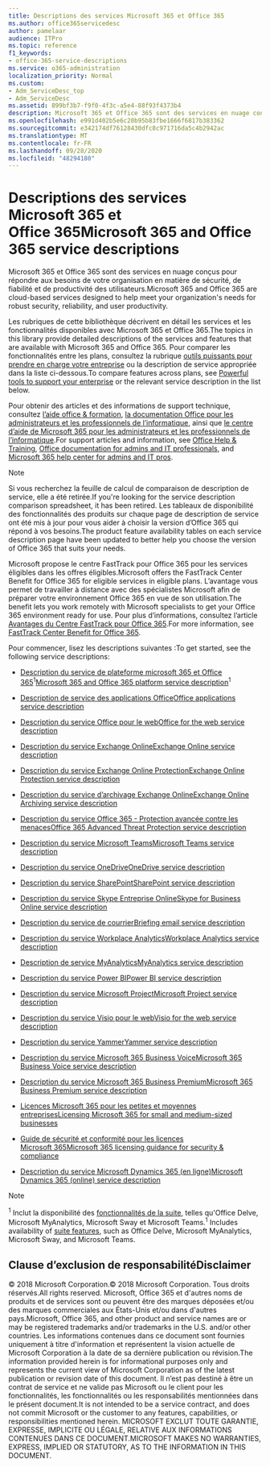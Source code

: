 ```yaml
---
title: Descriptions des services Microsoft 365 et Office 365
ms.author: office365servicedesc
author: pamelaar
audience: ITPro
ms.topic: reference
f1_keywords:
- office-365-service-descriptions
ms.service: o365-administration
localization_priority: Normal
ms.custom:
- Adm_ServiceDesc_top
- Adm_ServiceDesc
ms.assetid: 899bf3b7-f9f0-4f3c-a5e4-88f93f4373b4
description: Microsoft 365 et Office 365 sont des services en nuage conçus pour répondre aux besoins de votre organisation en matière de sécurité, de fiabilité et de productivité des utilisateurs.
ms.openlocfilehash: e991d402b5e6c20b95b83fbe1666f6817b383362
ms.sourcegitcommit: e342174df76128430dfc8c971716da5c4b2942ac
ms.translationtype: MT
ms.contentlocale: fr-FR
ms.lasthandoff: 09/28/2020
ms.locfileid: "48294180"
---
```

# <a name="microsoft-365-and-office-365-service-descriptions"></a><span data-ttu-id="7239d-103">Descriptions des services Microsoft 365 et Office 365</span><span class="sxs-lookup"><span data-stu-id="7239d-103">Microsoft 365 and Office 365 service descriptions</span></span> 

<span data-ttu-id="7239d-104">Microsoft 365 et Office 365 sont des services en nuage conçus pour répondre aux besoins de votre organisation en matière de sécurité, de fiabilité et de productivité des utilisateurs.</span><span class="sxs-lookup"><span data-stu-id="7239d-104">Microsoft 365 and Office 365 are cloud-based services designed to help meet your organization's needs for robust security, reliability, and user productivity.</span></span> 
  
<span data-ttu-id="7239d-105">Les rubriques de cette bibliothèque décrivent en détail les services et les fonctionnalités disponibles avec Microsoft 365 et Office 365.</span><span class="sxs-lookup"><span data-stu-id="7239d-105">The topics in this library provide detailed descriptions of the services and features that are available with Microsoft 365 and Office 365.</span></span> <span data-ttu-id="7239d-106">Pour comparer les fonctionnalités entre les plans, consultez la rubrique [outils puissants pour prendre en charge votre entreprise](https://go.microsoft.com/fwlink/?LinkID=799177&amp;clcid=0x409) ou la description de service appropriée dans la liste ci-dessous.</span><span class="sxs-lookup"><span data-stu-id="7239d-106">To compare features across plans, see [Powerful tools to support your enterprise](https://go.microsoft.com/fwlink/?LinkID=799177&amp;clcid=0x409) or the relevant service description in the list below.</span></span> 
  
<span data-ttu-id="7239d-107">Pour obtenir des articles et des informations de support technique, consultez [l’aide office & formation](https://support.office.com/), [la documentation Office pour les administrateurs et les professionnels de l’informatique](https://docs.microsoft.com/office/), ainsi que [le centre d’aide de Microsoft 365 pour les administrateurs et les professionnels de l’informatique](https://docs.microsoft.com/microsoft-365/).</span><span class="sxs-lookup"><span data-stu-id="7239d-107">For support articles and information, see [Office Help & Training](https://support.office.com/), [Office documentation for admins and IT professionals](https://docs.microsoft.com/office/), and [Microsoft 365 help center for admins and IT pros](https://docs.microsoft.com/microsoft-365/).</span></span>
  
> [!NOTE]
> <span data-ttu-id="7239d-108">Si vous recherchez la feuille de calcul de comparaison de description de service, elle a été retirée.</span><span class="sxs-lookup"><span data-stu-id="7239d-108">If you're looking for the service description comparison spreadsheet, it has been retired.</span></span> <span data-ttu-id="7239d-109">Les tableaux de disponibilité des fonctionnalités des produits sur chaque page de description de service ont été mis à jour pour vous aider à choisir la version d’Office 365 qui répond à vos besoins.</span><span class="sxs-lookup"><span data-stu-id="7239d-109">The product feature availability tables on each service description page have been updated to better help you choose the version of Office 365 that suits your needs.</span></span> 
  
<span data-ttu-id="7239d-110">Microsoft propose le centre FastTrack pour Office 365 pour les services éligibles dans les offres éligibles.</span><span class="sxs-lookup"><span data-stu-id="7239d-110">Microsoft offers the FastTrack Center Benefit for Office 365 for eligible services in eligible plans.</span></span> <span data-ttu-id="7239d-111">L’avantage vous permet de travailler à distance avec des spécialistes Microsoft afin de préparer votre environnement Office 365 en vue de son utilisation.</span><span class="sxs-lookup"><span data-stu-id="7239d-111">The benefit lets you work remotely with Microsoft specialists to get your Office 365 environment ready for use.</span></span> <span data-ttu-id="7239d-112">Pour plus d’informations, consultez l’article [Avantages du Centre FastTrack pour Office 365](https://docs.microsoft.com/fasttrack/O365-fasttrack-benefit-for-office-365).</span><span class="sxs-lookup"><span data-stu-id="7239d-112">For more information, see [FastTrack Center Benefit for Office 365](https://docs.microsoft.com/fasttrack/O365-fasttrack-benefit-for-office-365).</span></span>
  
<span data-ttu-id="7239d-113">Pour commencer, lisez les descriptions suivantes :</span><span class="sxs-lookup"><span data-stu-id="7239d-113">To get started, see the following service descriptions:</span></span>
  
- <span data-ttu-id="7239d-114">[Description du service de plateforme microsoft 365 et Office 365](office-365-platform-service-description/office-365-platform-service-description.md)<sup>1</sup></span><span class="sxs-lookup"><span data-stu-id="7239d-114">[Microsoft 365 and Office 365 platform service description](office-365-platform-service-description/office-365-platform-service-description.md)<sup>1</sup></span></span>

- [<span data-ttu-id="7239d-115">Description de service des applications Office</span><span class="sxs-lookup"><span data-stu-id="7239d-115">Office applications service description</span></span>](office-applications-service-description/office-applications-service-description.md)

- [<span data-ttu-id="7239d-116">Description du service Office pour le web</span><span class="sxs-lookup"><span data-stu-id="7239d-116">Office for the web service description</span></span>](office-online-service-description/office-online-service-description.md)

- [<span data-ttu-id="7239d-117">Description du service Exchange Online</span><span class="sxs-lookup"><span data-stu-id="7239d-117">Exchange Online service description</span></span>](exchange-online-service-description/exchange-online-service-description.md)

- [<span data-ttu-id="7239d-118">Description du service Exchange Online Protection</span><span class="sxs-lookup"><span data-stu-id="7239d-118">Exchange Online Protection service description</span></span>](exchange-online-protection-service-description/exchange-online-protection-service-description.md)

- [<span data-ttu-id="7239d-119">Description du service d’archivage Exchange Online</span><span class="sxs-lookup"><span data-stu-id="7239d-119">Exchange Online Archiving service description</span></span>](exchange-online-archiving-service-description/exchange-online-archiving-service-description.md)

- [<span data-ttu-id="7239d-120">Description du service Office 365 - Protection avancée contre les menaces</span><span class="sxs-lookup"><span data-stu-id="7239d-120">Office 365 Advanced Threat Protection service description</span></span>](office-365-advanced-threat-protection-service-description.md)

- [<span data-ttu-id="7239d-121">Description du service Microsoft Teams</span><span class="sxs-lookup"><span data-stu-id="7239d-121">Microsoft Teams service description</span></span>](teams-service-description.md)

- [<span data-ttu-id="7239d-122">Description du service OneDrive</span><span class="sxs-lookup"><span data-stu-id="7239d-122">OneDrive service description</span></span>](onedrive-for-business-service-description.md)

- [<span data-ttu-id="7239d-123">Description du service SharePoint</span><span class="sxs-lookup"><span data-stu-id="7239d-123">SharePoint service description</span></span>](sharepoint-online-service-description/sharepoint-online-service-description.md)

- [<span data-ttu-id="7239d-124">Description du service Skype Entreprise Online</span><span class="sxs-lookup"><span data-stu-id="7239d-124">Skype for Business Online service description</span></span>](skype-for-business-online-service-description/skype-for-business-online-service-description.md)

- [<span data-ttu-id="7239d-125">Description du service de courrier</span><span class="sxs-lookup"><span data-stu-id="7239d-125">Briefing email service description</span></span>](briefing-service-description.md)

- [<span data-ttu-id="7239d-126">Description du service Workplace Analytics</span><span class="sxs-lookup"><span data-stu-id="7239d-126">Workplace Analytics service description</span></span>](workplace-analytics-service-description.md)

- [<span data-ttu-id="7239d-127">Description de service MyAnalytics</span><span class="sxs-lookup"><span data-stu-id="7239d-127">MyAnalytics service description</span></span>](mya-service-description.md)

- [<span data-ttu-id="7239d-128">Description du service Power BI</span><span class="sxs-lookup"><span data-stu-id="7239d-128">Power BI service description</span></span>](power-bi-service-description.md)

- [<span data-ttu-id="7239d-129">Description du service Microsoft Project</span><span class="sxs-lookup"><span data-stu-id="7239d-129">Microsoft Project service description</span></span>](project-online-service-description/project-online-service-description.md)

- [<span data-ttu-id="7239d-130">Description du service Visio pour le web</span><span class="sxs-lookup"><span data-stu-id="7239d-130">Visio for the web service description</span></span>](visio-online-service-description/visio-online-service-description.md)

- [<span data-ttu-id="7239d-131">Description du service Yammer</span><span class="sxs-lookup"><span data-stu-id="7239d-131">Yammer service description</span></span>](yammer-service-description/yammer-service-description.md)

- [<span data-ttu-id="7239d-132">Description du service Microsoft 365 Business Voice</span><span class="sxs-lookup"><span data-stu-id="7239d-132">Microsoft 365 Business Voice service description</span></span>](microsoft-365-business-voice-service-description.md)

- [<span data-ttu-id="7239d-133">Description du service Microsoft 365 Business Premium</span><span class="sxs-lookup"><span data-stu-id="7239d-133">Microsoft 365 Business Premium service description</span></span>](microsoft-365-service-descriptions/microsoft-365-business-service-description.md)

- [<span data-ttu-id="7239d-134">Licences Microsoft 365 pour les petites et moyennes entreprises</span><span class="sxs-lookup"><span data-stu-id="7239d-134">Licensing Microsoft 365 for small and medium-sized businesses</span></span>](microsoft-365-service-descriptions/licensing-microsoft-365-in-smb.md)

- [<span data-ttu-id="7239d-135">Guide de sécurité et conformité pour les licences Microsoft 365</span><span class="sxs-lookup"><span data-stu-id="7239d-135">Microsoft 365 licensing guidance for security & compliance</span></span>](microsoft-365-service-descriptions/microsoft-365-tenantlevel-services-licensing-guidance/microsoft-365-security-compliance-licensing-guidance.md)

- [<span data-ttu-id="7239d-136">Description du service Microsoft Dynamics 365 (en ligne)</span><span class="sxs-lookup"><span data-stu-id="7239d-136">Microsoft Dynamics 365 (online) service description</span></span>](microsoft-dynamics-365-online-service-description.md)

> [!NOTE]
> <span data-ttu-id="7239d-137"><sup>1</sup> Inclut la disponibilité des [fonctionnalités de la suite](https://docs.microsoft.com/office365/servicedescriptions/office-365-platform-service-description/office-365-suite-features), telles qu'Office Delve, Microsoft MyAnalytics, Microsoft Sway et Microsoft Teams.</span><span class="sxs-lookup"><span data-stu-id="7239d-137"><sup>1</sup> Includes availability of [suite features](https://docs.microsoft.com/office365/servicedescriptions/office-365-platform-service-description/office-365-suite-features), such as Office Delve, Microsoft MyAnalytics, Microsoft Sway, and Microsoft Teams.</span></span>
  
## <a name="disclaimer"></a><span data-ttu-id="7239d-138">Clause d’exclusion de responsabilité</span><span class="sxs-lookup"><span data-stu-id="7239d-138">Disclaimer</span></span>

<span data-ttu-id="7239d-139">&copy; 2018 Microsoft Corporation.</span><span class="sxs-lookup"><span data-stu-id="7239d-139">&copy; 2018 Microsoft Corporation.</span></span> <span data-ttu-id="7239d-140">Tous droits réservés.</span><span class="sxs-lookup"><span data-stu-id="7239d-140">All rights reserved.</span></span> <span data-ttu-id="7239d-141">Microsoft, Office 365 et d'autres noms de produits et de services sont ou peuvent être des marques déposées et/ou des marques commerciales aux États-Unis et/ou dans d'autres pays.</span><span class="sxs-lookup"><span data-stu-id="7239d-141">Microsoft, Office 365, and other product and service names are or may be registered trademarks and/or trademarks in the U.S. and/or other countries.</span></span> <span data-ttu-id="7239d-142">Les informations contenues dans ce document sont fournies uniquement à titre d'information et représentent la vision actuelle de Microsoft Corporation à la date de sa dernière publication ou révision.</span><span class="sxs-lookup"><span data-stu-id="7239d-142">The information provided herein is for informational purposes only and represents the current view of Microsoft Corporation as of the latest publication or revision date of this document.</span></span> <span data-ttu-id="7239d-143">Il n’est pas destiné à être un contrat de service et ne valide pas Microsoft ou le client pour les fonctionnalités, les fonctionnalités ou les responsabilités mentionnées dans le présent document.</span><span class="sxs-lookup"><span data-stu-id="7239d-143">It is not intended to be a service contract, and does not commit Microsoft or the customer to any features, capabilities, or responsibilities mentioned herein.</span></span> <span data-ttu-id="7239d-144">MICROSOFT EXCLUT TOUTE GARANTIE, EXPRESSE, IMPLICITE OU LÉGALE, RELATIVE AUX INFORMATIONS CONTENUES DANS CE DOCUMENT.</span><span class="sxs-lookup"><span data-stu-id="7239d-144">MICROSOFT MAKES NO WARRANTIES, EXPRESS, IMPLIED OR STATUTORY, AS TO THE INFORMATION IN THIS DOCUMENT.</span></span>
 
